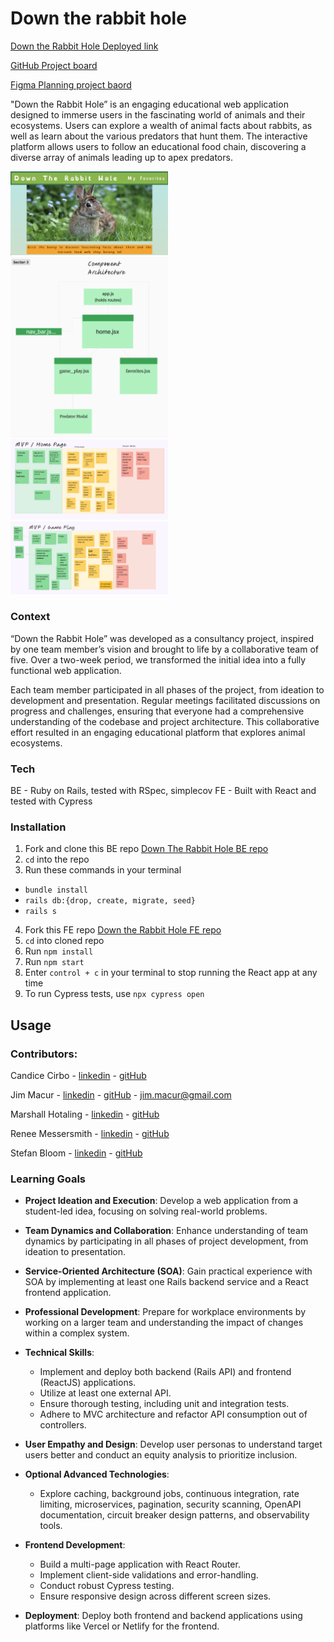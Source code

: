 # Down the rabbit hole 

[Down the Rabbit Hole Deployed link](https://down-the-rabbit-hole.netlify.app/)

[GitHub Project board](https://github.com/orgs/Down-the-Rabbit-Holes/projects/2)

[Figma Planning project baord](https://www.figma.com/board/ynLaURjRxnlzNZjrNNcEDD/Down-the-Rabbit-Hole?node-id=0-1&t=okU4GmhfPWX158Hi-1)

"Down the Rabbit Hole” is an engaging educational web application designed to immerse users in the fascinating world of animals and their ecosystems. Users can explore a wealth of animal facts about rabbits, as well as learn about the various predators that hunt them. The interactive platform allows users to follow an educational food chain, discovering a diverse array of animals leading up to apex predators.

<img src="./public/assets/home.png" alt="Home page view" width="50%">

<img src="./public/assets/components.png" alt="Home page view" width="50%">

<img src="./public/assets/homepage_mvp.png" alt="Home page view" width="50%">

<img src="./public/assets/gameplay_mvp.png" alt="Home page view" width="50%">


### Context

“Down the Rabbit Hole” was developed as a consultancy project, inspired by one team member’s vision and brought to life by a collaborative team of five. Over a two-week period, we transformed the initial idea into a fully functional web application.

Each team member participated in all phases of the project, from ideation to development and presentation. Regular meetings facilitated discussions on progress and challenges, ensuring that everyone had a comprehensive understanding of the codebase and project architecture. This collaborative effort resulted in an engaging educational platform that explores animal ecosystems.

### Tech

BE - Ruby on Rails, tested with RSpec, simplecov
FE - Built with React and tested with Cypress

### Installation

1. Fork and clone this BE repo 
[Down The Rabbit Hole BE repo](https://github.com/Down-the-Rabbit-Holes/down_the_rabbit_hole_BE)
2. `cd` into the repo
2. Run these commands in your terminal
  - `bundle install`
  -  `rails db:{drop, create, migrate, seed}`
  -  `rails s`

4. Fork this FE repo
[Down the Rabbit Hole FE repo](https://github.com/Down-the-Rabbit-Holes/down_the_rabbit_hole_FE)
5. `cd` into cloned repo
6. Run `npm install`
7. Run `npm start`
8.  Enter `control + c` in your terminal to stop running the React app at any time
9. To run Cypress tests, use `npx cypress open`

## Usage
<!-- This is where we will display the GIF (no more than 2 of functionality) -->

### Contributors:

Candice Cirbo - [linkedin](https://www.linkedin.com/in/candicecirbo/) - [gitHub](https://github.com/CCirbo)

Jim Macur - [linkedin](https://www.linkedin.com/in/jimmacur/) - [gitHub](https://github.com/jimmacur) - jim.macur@gmail.com 

Marshall Hotaling - [linkedin](https://www.linkedin.com/in/marshall-hotaling-7b52a8304/) - [gitHub](https://github.com/marshallhotaling)

Renee Messersmith - [linkedin](https://www.linkedin.com/in/reneemessersmith/) - [gitHub](https://github.com/reneemes)

Stefan Bloom - [linkedin](https://www.linkedin.com/in/stefanjbloom/) - [gitHub](https://github.com/stefanjbloom)

### Learning Goals

- **Project Ideation and Execution**: Develop a web application from a student-led idea, focusing on solving real-world problems.

- **Team Dynamics and Collaboration**: Enhance understanding of team dynamics by participating in all phases of project development, from ideation to presentation.

- **Service-Oriented Architecture (SOA)**: Gain practical experience with SOA by implementing at least one Rails backend service and a React frontend application.

- **Professional Development**: Prepare for workplace environments by working on a larger team and understanding the impact of changes within a complex system.

- **Technical Skills**:
  - Implement and deploy both backend (Rails API) and frontend (ReactJS) applications.
  - Utilize at least one external API.
  - Ensure thorough testing, including unit and integration tests.
  - Adhere to MVC architecture and refactor API consumption out of controllers.

- **User Empathy and Design**: Develop user personas to understand target users better and conduct an equity analysis to prioritize inclusion.

- **Optional Advanced Technologies**:
  - Explore caching, background jobs, continuous integration, rate limiting, microservices, pagination, security scanning, OpenAPI documentation, circuit breaker design patterns, and observability tools.

- **Frontend Development**:
  - Build a multi-page application with React Router.
  - Implement client-side validations and error-handling.
  - Conduct robust Cypress testing.
  - Ensure responsive design across different screen sizes.

- **Deployment**: Deploy both frontend and backend applications using platforms like Vercel or Netlify for the frontend.
